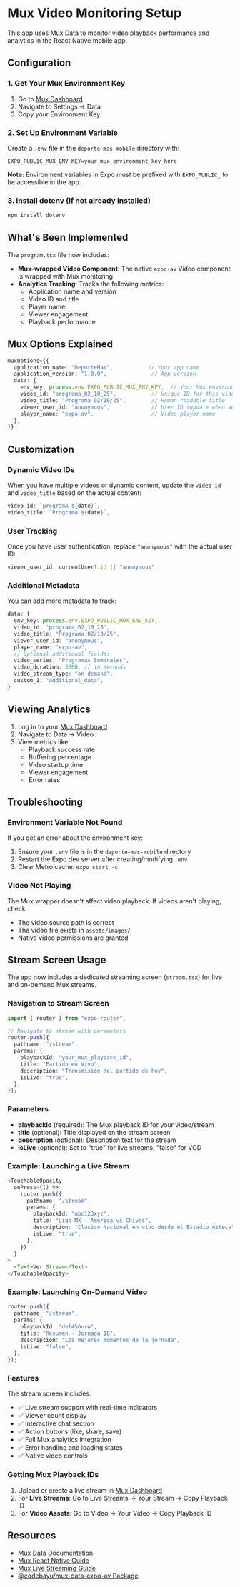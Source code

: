 # Mux Video Monitoring Setup

This app uses Mux Data to monitor video playback performance and analytics in the React Native mobile app.

## Configuration

### 1. Get Your Mux Environment Key

1. Go to [Mux Dashboard](https://dashboard.mux.com/)
2. Navigate to Settings → Data
3. Copy your Environment Key

### 2. Set Up Environment Variable

Create a `.env` file in the `deporte-mas-mobile` directory with:

```
EXPO_PUBLIC_MUX_ENV_KEY=your_mux_environment_key_here
```

**Note:** Environment variables in Expo must be prefixed with `EXPO_PUBLIC_` to be accessible in the app.

### 3. Install dotenv (if not already installed)

```bash
npm install dotenv
```

## What's Been Implemented

The `program.tsx` file now includes:

- **Mux-wrapped Video Component**: The native `expo-av` Video component is wrapped with Mux monitoring
- **Analytics Tracking**: Tracks the following metrics:
  - Application name and version
  - Video ID and title
  - Player name
  - Viewer engagement
  - Playback performance

## Mux Options Explained

```typescript
muxOptions={{
  application_name: "DeporteMas",           // Your app name
  application_version: "1.0.0",              // App version
  data: {
    env_key: process.env.EXPO_PUBLIC_MUX_ENV_KEY,  // Your Mux environment key
    video_id: "programa_02_10_25",           // Unique ID for this video
    video_title: "Programa 02/10/25",        // Human-readable title
    viewer_user_id: "anonymous",             // User ID (update when auth is implemented)
    player_name: "expo-av",                  // Video player name
  },
}}
```

## Customization

### Dynamic Video IDs

When you have multiple videos or dynamic content, update the `video_id` and `video_title` based on the actual content:

```typescript
video_id: `programa_${date}`,
video_title: `Programa ${date}`,
```

### User Tracking

Once you have user authentication, replace `"anonymous"` with the actual user ID:

```typescript
viewer_user_id: currentUser?.id || "anonymous",
```

### Additional Metadata

You can add more metadata to track:

```typescript
data: {
  env_key: process.env.EXPO_PUBLIC_MUX_ENV_KEY,
  video_id: "programa_02_10_25",
  video_title: "Programa 02/10/25",
  viewer_user_id: "anonymous",
  player_name: "expo-av",
  // Optional additional fields:
  video_series: "Programas Semanales",
  video_duration: 3600, // in seconds
  video_stream_type: "on-demand",
  custom_1: "additional_data",
}
```

## Viewing Analytics

1. Log in to your [Mux Dashboard](https://dashboard.mux.com/)
2. Navigate to Data → Video
3. View metrics like:
   - Playback success rate
   - Buffering percentage
   - Video startup time
   - Viewer engagement
   - Error rates

## Troubleshooting

### Environment Variable Not Found

If you get an error about the environment key:

1. Ensure your `.env` file is in the `deporte-mas-mobile` directory
2. Restart the Expo dev server after creating/modifying `.env`
3. Clear Metro cache: `expo start -c`

### Video Not Playing

The Mux wrapper doesn't affect video playback. If videos aren't playing, check:

- The video source path is correct
- The video file exists in `assets/images/`
- Native video permissions are granted

## Stream Screen Usage

The app now includes a dedicated streaming screen (`stream.tsx`) for live and on-demand Mux streams.

### Navigation to Stream Screen

```typescript
import { router } from "expo-router";

// Navigate to stream with parameters
router.push({
  pathname: "/stream",
  params: {
    playbackId: "your_mux_playback_id",
    title: "Partido en Vivo",
    description: "Transmisión del partido de hoy",
    isLive: "true",
  },
});
```

### Parameters

- **playbackId** (required): The Mux playback ID for your video/stream
- **title** (optional): Title displayed on the stream screen
- **description** (optional): Description text for the stream
- **isLive** (optional): Set to "true" for live streams, "false" for VOD

### Example: Launching a Live Stream

```typescript
<TouchableOpacity
  onPress={() =>
    router.push({
      pathname: "/stream",
      params: {
        playbackId: "abc123xyz",
        title: "Liga MX - América vs Chivas",
        description: "Clásico Nacional en vivo desde el Estadio Azteca",
        isLive: "true",
      },
    })
  }
>
  <Text>Ver Stream</Text>
</TouchableOpacity>
```

### Example: Launching On-Demand Video

```typescript
router.push({
  pathname: "/stream",
  params: {
    playbackId: "def456uvw",
    title: "Resumen - Jornada 10",
    description: "Los mejores momentos de la jornada",
    isLive: "false",
  },
});
```

### Features

The stream screen includes:

- ✅ Live stream support with real-time indicators
- ✅ Viewer count display
- ✅ Interactive chat section
- ✅ Action buttons (like, share, save)
- ✅ Full Mux analytics integration
- ✅ Error handling and loading states
- ✅ Native video controls

### Getting Mux Playback IDs

1. Upload or create a live stream in [Mux Dashboard](https://dashboard.mux.com/)
2. For **Live Streams**: Go to Live Streams → Your Stream → Copy Playback ID
3. For **Video Assets**: Go to Video → Your Video → Copy Playback ID

## Resources

- [Mux Data Documentation](https://docs.mux.com/guides/data)
- [Mux React Native Guide](https://www.mux.com/docs/guides/monitor-react-native-video)
- [Mux Live Streaming Guide](https://docs.mux.com/guides/video/start-live-streaming)
- [@codebayu/mux-data-expo-av Package](https://www.npmjs.com/package/@codebayu/mux-data-expo-av)
